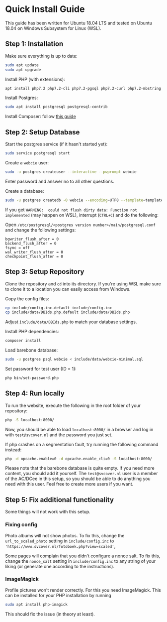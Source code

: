 # Quick Install Guide

This guide has been written for Ubuntu 18.04 LTS and tested on Ubuntu 18.04 on Windows Subsystem for Linux (WSL).

## Step 1: Installation

Make sure everything is up to date:

```bash
sudo apt update
sudo apt upgrade
```

Install PHP (with extensions):

```bash
apt install php7.2 php7.2-cli php7.2-pgsql php7.2-curl php7.2-mbstring php7.2-zip php7.2-bcmath php7.2-xml
```

Install Postgres:

```bash
sudo apt install postgresql postgresql-contrib
```

Install Composer: follow [this guide](https://www.digitalocean.com/community/tutorials/how-to-install-and-use-composer-on-ubuntu-18-04)


## Step 2: Setup Database

Start the postgres service (if it hasn't started yet):

```bash
sudo service postgresql start
```

Create a `webcie` user:

```bash
sudo -u postgres createuser --interactive --pwprompt webcie
```

Enter password and answer no to all other questions.

Create a database:

```bash
sudo -u postgres createdb -O webcie --encoding=UTF8 --template=template0 webcie
```

If you get `WARNING:  could not flush dirty data: Function not implemented` (may happen on WSL), interrupt (`CTRL+C`) and do the following:  

Open `/etc/postgresql/<postgres version number>/main/postgresql.conf` and change the following settings:

```
bgwriter_flush_after = 0
backend_flush_after = 0
fsync = off
wal_writer_flush_after = 0
checkpoint_flush_after = 0
```


## Step 3: Setup Repository

Clone the repository and `cd` into its directory. If you're using WSL make sure to clone it to a location you can easily access from Windows.

Copy the config files:

```bash
cp include/config.inc.default include/config.inc
cp include/data/DBIds.php.default include/data/DBIds.php
```

Adjust `include/data/DBIds.php` to match your database settings.

Install PHP dependencies:

```bash
composer install
```

Load barebone database:

```bash
sudo -u postgres psql webcie < include/data/webcie-minimal.sql
```

Set password for test user (ID = 1):

```bash
php bin/set-password.php
```


## Step 4: Run locally


To run the website, execute the following in the root folder of your repository:

```bash
php -S localhost:8000/
```

Now, you should be able to load `localhost:8000/` in a browser and log in with `test@svcover.nl` and the password you just set.

If php crashes on a segmentation fault, try running the following command instead: 

```bash
php -d opcache.enable=0 -d opcache.enable_cli=0 -S localhost:8000/
```

Please note that the barebone database is quite empty. If you need more content, you should add it yourself. The `test@svcover.nl` user is a member of the AC/DCee in this setup, so you should be able to do anything you need with this user. Feel free to create more users if you want.


## Step 5: Fix additional functionality

Some things will not work with this setup.

### Fixing config

Photo albums will not show photos. To fix this, change the `url_to_scaled_photo` setting in `include/config.inc` to `'https://www.svcover.nl/fotoboek.php?view=scaled'`,

Some pages will complain that you didn't configure a nonce salt. To fix this, change the `nonce_salt` setting in `include/config.inc` to any string of your liking (or generate one according to the instructions).

### ImageMagick

Profile pictures won't render correctly. For this you need ImageMagick. This can be installed for your PHP installation by running

```bash
sudo apt install php-imagick
```

This should fix the issue (in theory at least).

